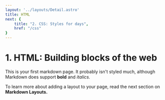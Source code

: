 ```yaml
---
layout: '../layouts/Detail.astro'
title: HTML
next: {
	title: "2. CSS: Styles for days",
	href: "/css"
}
---
```


# **1. HTML: Building blocks of the web**

This is your first markdown page. It probably isn't styled much, although
Markdown does support **bold** and _italics._

To learn more about adding a layout to your page, read the next section on **Markdown Layouts.**
